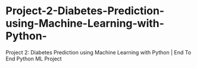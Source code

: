 # Project-2-Diabetes-Prediction-using-Machine-Learning-with-Python-
Project 2: Diabetes Prediction using Machine Learning with Python | End To End Python ML Project
